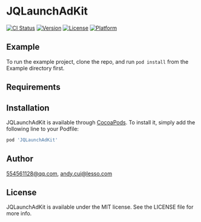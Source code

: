 # JQLaunchAdKit

[![CI Status](https://img.shields.io/travis/554561128@qq.com/JQLaunchAdKit.svg?style=flat)](https://travis-ci.org/554561128@qq.com/JQLaunchAdKit)
[![Version](https://img.shields.io/cocoapods/v/JQLaunchAdKit.svg?style=flat)](https://cocoapods.org/pods/JQLaunchAdKit)
[![License](https://img.shields.io/cocoapods/l/JQLaunchAdKit.svg?style=flat)](https://cocoapods.org/pods/JQLaunchAdKit)
[![Platform](https://img.shields.io/cocoapods/p/JQLaunchAdKit.svg?style=flat)](https://cocoapods.org/pods/JQLaunchAdKit)

## Example

To run the example project, clone the repo, and run `pod install` from the Example directory first.

## Requirements

## Installation

JQLaunchAdKit is available through [CocoaPods](https://cocoapods.org). To install
it, simply add the following line to your Podfile:

```ruby
pod 'JQLaunchAdKit'
```

## Author

554561128@qq.com, andy.cui@lesso.com

## License

JQLaunchAdKit is available under the MIT license. See the LICENSE file for more info.
